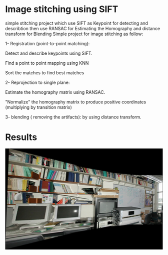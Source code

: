 # Image stitching using SIFT
 simple stitching project which use SIFT as Keypoint for detecting and describtion then use RANSAC for Estimating the Homography and distance transform for Blending
Simple project for image stitching as follow: 

1- Registration (point-to-point matching): 

Detect and describe keypoints using SIFT.

Find a point to point mapping using KNN

Sort the matches to find best matches

2- Reprojection to single plane: 

Estimate the homography matrix using RANSAC. 

"Normalize" the homography matrix to produce positive coordinates (multiplying by transition matrix)

3- blending ( removing the artifacts): by using distance transform.

 
 # Results
![output](https://github.com/zaky-fetoh/stitching/blob/main/out.jpg)
